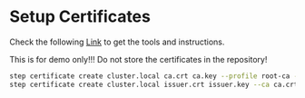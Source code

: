 ﻿# Setup Certificates

Check the following [Link](https://docs.dapr.io/operations/security/mtls/#bringing-your-own-certificates-1) to get the tools and instructions.

This is for demo only!!! Do not store the certificates in the repository!

```bash
step certificate create cluster.local ca.crt ca.key --profile root-ca --no-password --insecure
step certificate create cluster.local issuer.crt issuer.key --ca ca.crt --ca-key ca.key --profile intermediate-ca --not-after 8760h --no-password --insecure
```